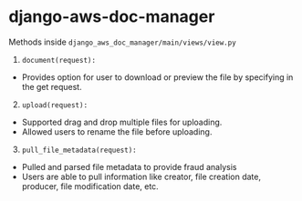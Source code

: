 # django-aws-doc-manager

Methods inside ``django_aws_doc_manager/main/views/view.py``
1. ``document(request):``
* Provides option for user to download or preview the file by specifying in the get request.

2. ``upload(request):``
* Supported drag and drop multiple files for uploading.
* Allowed users to rename the file before uploading.

3. ``pull_file_metadata(request):``
* Pulled and parsed file metadata to provide fraud analysis
* Users are able to pull information like creator, file creation date, producer, file modification date, etc.
